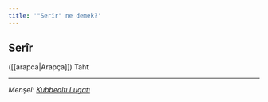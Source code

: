 ```yaml
---
title: '"Serîr" ne demek?'
---
```


## Serîr
([[arapca|Arapça]]) Taht

---
*Menşei: [Kubbealtı Lugatı](https://www.lugatim.com/s/serir)*